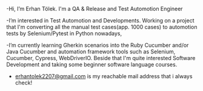 -Hi, I’m Erhan Tölek. I'm a QA & Release and Test Automotion Engineer

-I’m interested in Test Automotion and Developments.
Working on a project that I'm converting all the manual test cases(app. 1000 cases) to automotion tests by Selenium/Pytest in Python nowadays, 

-I’m currently learning Gherkin scenarios into the Ruby Cucumber and/or Java Cucumber and automation framework tools 
such as Selenium, Cucumber, Cypress, WebDriverIO. Beside that I'm quite interested Software Development and taking some beginner software language courses.

- erhantolek2207@gmail.com is my reachable mail address that i always check!
